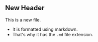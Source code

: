 ## New Header
This is a new file. 
* It is formatted using markdown. 
* That's why it has the `.md` file extension.
